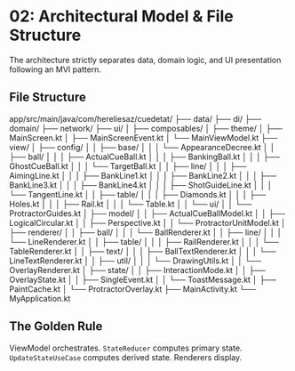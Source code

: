 # 02: Architectural Model & File Structure

The architecture strictly separates data, domain logic, and UI presentation following an MVI pattern.

## File Structure

app/src/main/java/com/hereliesaz/cuedetat/
├── data/
├── di/
├── domain/
├── network/
├── ui/
│   ├── composables/
│   ├── theme/
│   ├── MainScreen.kt
│   ├── MainScreenEvent.kt
│   └── MainViewModel.kt
├── view/
│   ├── config/
│   │   ├── base/
│   │   │   └── AppearanceDecree.kt
│   │   ├── ball/
│   │   │   ├── ActualCueBall.kt
│   │   │   ├── BankingBall.kt
│   │   │   ├── GhostCueBall.kt
│   │   │   └── TargetBall.kt
│   │   ├── line/
│   │   │   ├── AimingLine.kt
│   │   │   ├── BankLine1.kt
│   │   │   ├── BankLine2.kt
│   │   │   ├── BankLine3.kt
│   │   │   ├── BankLine4.kt
│   │   │   ├── ShotGuideLine.kt
│   │   │   └── TangentLine.kt
│   │   ├── table/
│   │   │   ├── Diamonds.kt
│   │   │   ├── Holes.kt
│   │   │   ├── Rail.kt
│   │   │   └── Table.kt
│   │   └── ui/
│   │       └── ProtractorGuides.kt
│   ├── model/
│   │   ├── ActualCueBallModel.kt
│   │   ├── LogicalCircular.kt
│   │   ├── Perspective.kt
│   │   └── ProtractorUnitModel.kt
│   ├── renderer/
│   │   ├── ball/
│   │   │   └── BallRenderer.kt
│   │   ├── line/
│   │   │   └── LineRenderer.kt
│   │   ├── table/
│   │   │   ├── RailRenderer.kt
│   │   │   └── TableRenderer.kt
│   │   ├── text/
│   │   │   ├── BallTextRenderer.kt
│   │   │   └── LineTextRenderer.kt
│   │   ├── util/
│   │   │   └── DrawingUtils.kt
│   │   └── OverlayRenderer.kt
│   ├── state/
│   │   ├── InteractionMode.kt
│   │   ├── OverlayState.kt
│   │   ├── SingleEvent.kt
│   │   └── ToastMessage.kt
│   ├── PaintCache.kt
│   └── ProtractorOverlay.kt
├── MainActivity.kt
└── MyApplication.kt


## The Golden Rule

ViewModel orchestrates. `StateReducer` computes primary state. `UpdateStateUseCase` computes derived state. Renderers display.